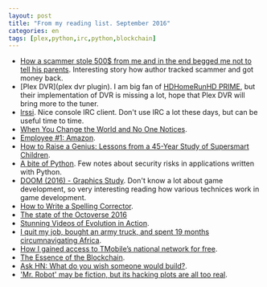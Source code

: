 ```yaml
---
layout: post
title: "From my reading list. September 2016"
categories: en
tags: [plex,python,irc,python,blockchain]
---
```


- [How a scammer stole 500$ from me and in the end begged me not to tell his parents](https://blog.haschek.at/2016/how-a-scammer-stole-500-dollars-from-me).
    Interesting story how author tracked scammer and got money back.
- [Plex DVR](plex dvr plugin). I am big fan of [HDHomeRunHD PRIME](https://www.outcoldman.com/en/archive/2015/11/25/how-to-watch-hd-channels-with-comcast/), but
    their implementation of DVR is missing a lot, hope that Plex DVR will bring more to the tuner.
- [lrssi](https://irssi.org). Nice console IRC client. Don't use IRC a lot these days, but can be useful time to time.
- [When You Change the World and No One Notices](http://www.collaborativefund.com/blog/when-you-change-the-world-and-no-one-notices/).
- [Employee #1: Amazon](http://themacro.com/articles/2016/09/employee-1-amazon/).
- [How to Raise a Genius: Lessons from a 45-Year Study of Supersmart Children](http://www.scientificamerican.com/article/how-to-raise-a-genius-lessons-from-a-45-year-study-of-supersmart-children/).
- [A bite of Python](https://access.redhat.com/blogs/766093/posts/2592591). Few notes about security risks in applications written with Python.
- [DOOM (2016) - Graphics Study](http://www.adriancourreges.com/blog/2016/09/09/doom-2016-graphics-study/).
    Don't know a lot about game development, so very interesting reading how
    various technices work in game development.
- [How to Write a Spelling Corrector](http://norvig.com/spell-correct.html).
- [The state of the Octoverse 2016](https://octoverse.github.com)
- [Stunning Videos of Evolution in
  Action](http://www.theatlantic.com/science/archive/2016/09/stunning-videos-of-evolution-in-action/499136/).
- [I quit my job, bought an army truck, and spent 19 months circumnavigating
  Africa](http://imgur.com/gallery/bSOKf).
- [How I gained access to TMobile’s national network for
  free](https://medium.com/@jacobajit/how-i-gained-access-to-tmobiles-national-network-for-free-f9aaf9273dea#.m2qruyxxy).
- [The Essence of the Blockchain](https://www.miracl.com/press/the-essence-of-the-blockchain).
- [Ask HN: What do you wish someone would build?](https://news.ycombinator.com/item?id=12567645).
- ['Mr. Robot' may be fiction, but its hacking plots are all too real](http://www.recode.net/2016/9/20/12983780/mr-robot-may-be-fiction-but-its-hacking-plots-are-all-too-real).
